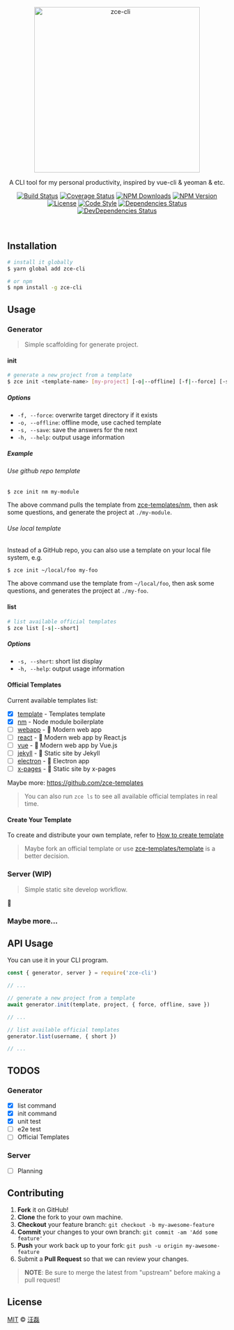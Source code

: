 <p align="center">
  <a href="http://cli.zce.me"><img src="http://cli.zce.me/assets/logo.png" alt="zce-cli" height="380"></a>
  <p align="center">A CLI tool for my personal productivity, inspired by vue-cli &amp; yeoman &amp; etc.</p>
</p>
<p align="center">
  <a href="https://travis-ci.org/zce/zce-cli"><img src="https://img.shields.io/travis/zce/zce-cli.svg" alt="Build Status"></a>
  <a href="https://codecov.io/gh/zce/zce-cli"><img src="https://img.shields.io/codecov/c/github/zce/zce-cli.svg" alt="Coverage Status"></a>
  <a href="https://npmjs.org/package/zce-cli"><img src="https://img.shields.io/npm/dm/zce-cli.svg" alt="NPM Downloads"></a>
  <a href="https://npmjs.org/package/zce-cli"><img src="https://img.shields.io/npm/v/zce-cli.svg" alt="NPM Version"></a>
  <br>
  <a href="https://github.com/zce/zce-cli/blob/master/LICENSE"><img src="https://img.shields.io/npm/l/zce-cli.svg" alt="License"></a>
  <a href="http://standardjs.com"><img src="https://img.shields.io/badge/code_style-standard-brightgreen.svg" alt="Code Style"></a>
  <a href="https://david-dm.org/zce/zce-cli"><img src="https://img.shields.io/david/zce/zce-cli.svg" alt="Dependencies Status"></a>
  <a href="https://david-dm.org/zce/zce-cli?type=dev"><img src="https://img.shields.io/david/dev/zce/zce-cli.svg" alt="DevDependencies Status"></a>
</p>
<br>

## Installation

```sh
# install it globally
$ yarn global add zce-cli

# or npm
$ npm install -g zce-cli
```

## Usage

### Generator

> Simple scaffolding for generate project.

#### init

```sh
# generate a new project from a template
$ zce init <template-name> [my-project] [-o|--offline] [-f|--force] [-s|--save]
```
##### Options

- `-f, --force`: overwrite target directory if it exists
- `-o, --offline`: offline mode, use cached template
- `-s, --save`: save the answers for the next
- `-h, --help`: output usage information

##### Example

###### Use github repo template

```sh
$ zce init nm my-module
```

The above command pulls the template from [zce-templates/nm](https://github.com/zce-templates/nm), then ask some questions, and generate the project at `./my-module`.

###### Use local template

Instead of a GitHub repo, you can also use a template on your local file system, e.g.

```sh
$ zce init ~/local/foo my-foo
```

The above command use the template from `~/local/foo`, then ask some questions, and generates the project at `./my-foo`.

#### list

```sh
# list available official templates
$ zce list [-s|--short]
```

##### Options

- `-s, --short`: short list display
- `-h, --help`: output usage information

#### Official Templates

Current available templates list:

- [x] [template](https://github.com/zce-templates/template) - Templates template
- [x] [nm](https://github.com/zce-templates/nm) - Node module boilerplate
- [ ] [webapp](https://github.com/zce-templates/webapp) - :construction: Modern web app
- [ ] [react](https://github.com/zce-templates/react) - :construction: Modern web app by React.js
- [ ] [vue](https://github.com/zce-templates/vue) - :construction: Modern web app by Vue.js
- [ ] [jekyll](https://github.com/zce-templates/jekyll) - :construction: Static site by Jekyll
- [ ] [electron](https://github.com/zce-templates/electron) - :construction: Electron app
- [ ] [x-pages](https://github.com/zce-templates/x-pages) - :construction: Static site by x-pages

Maybe more: https://github.com/zce-templates

> You can also run `zce ls` to see all available official templates in real time.

#### Create Your Template

To create and distribute your own template, refer to [How to create template](doc/template.md)

> Maybe fork an official template or use [zce-templates/template](https://github.com/zce-templates/template) is a better decision.

### Server (WIP)

> Simple static site develop workflow.

:construction:

### Maybe more...

## API Usage

You can use it in your CLI program.

```js
const { generator, server } = require('zce-cli')

// ...

// generate a new project from a template
await generator.init(template, project, { force, offline, save })

// ...

// list available official templates
generator.list(username, { short })

// ...
```

## TODOS

### Generator

- [x] list command
- [x] init command
- [x] unit test
- [ ] e2e test
- [ ] Official Templates

### Server

- [ ] Planning

## Contributing

1. **Fork** it on GitHub!
2. **Clone** the fork to your own machine.
3. **Checkout** your feature branch: `git checkout -b my-awesome-feature`
4. **Commit** your changes to your own branch: `git commit -am 'Add some feature'`
5. **Push** your work back up to your fork: `git push -u origin my-awesome-feature`
6. Submit a **Pull Request** so that we can review your changes.

> **NOTE**: Be sure to merge the latest from "upstream" before making a pull request!

## License

[MIT](LICENSE) &copy; [汪磊](https://zce.me/)



[travis-image]: https://img.shields.io/travis/zce/zce-cli.svg
[travis-url]: https://travis-ci.org/zce/zce-cli
[codecov-image]: https://img.shields.io/codecov/c/github/zce/zce-cli.svg
[codecov-url]: https://codecov.io/gh/zce/zce-cli
[downloads-image]: https://img.shields.io/npm/dm/zce-cli.svg
[downloads-url]: https://npmjs.org/package/zce-cli
[version-image]: https://img.shields.io/npm/v/zce-cli.svg
[version-url]: https://npmjs.org/package/zce-cli
[license-image]: https://img.shields.io/npm/l/zce-cli.svg
[license-url]: https://github.com/zce/zce-cli/blob/master/LICENSE
[dependency-image]: https://img.shields.io/david/zce/zce-cli.svg
[dependency-url]: https://david-dm.org/zce/zce-cli
[devdependency-image]: https://img.shields.io/david/dev/zce/zce-cli.svg
[devdependency-url]: https://david-dm.org/zce/zce-cli?type=dev
[style-image]: https://img.shields.io/badge/code_style-standard-brightgreen.svg
[style-url]: http://standardjs.com

<!--
- https://github.com/tj/commander.js
- https://github.com/sindresorhus/log-update
- https://github.com/segmentio/metalsmith
- https://github.com/sindresorhus/fullname
- https://github.com/yeoman/update-notifier
- https://github.com/catdad/mock-stdio
- https://cnodejs.org/topic/549cd2cd8ade094b67f3fcb6
- https://github.com/sindresorhus/hook-std
- https://www.npmjs.com/package/pad-stdio
- https://www.npmjs.com/package/mock-stdio
 -->
